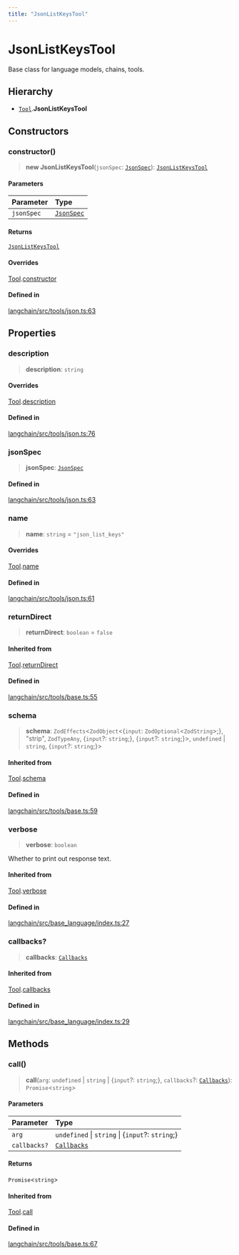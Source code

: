 ```yaml
---
title: "JsonListKeysTool"
---
```


# JsonListKeysTool

Base class for language models, chains, tools.

## Hierarchy

- [`Tool`](Tool.md).**JsonListKeysTool**

## Constructors

### constructor()

> **new JsonListKeysTool**(`jsonSpec`: [`JsonSpec`](JsonSpec.md)): [`JsonListKeysTool`](JsonListKeysTool.md)

#### Parameters

| Parameter  | Type                      |
| :--------- | :------------------------ |
| `jsonSpec` | [`JsonSpec`](JsonSpec.md) |

#### Returns

[`JsonListKeysTool`](JsonListKeysTool.md)

#### Overrides

[Tool](Tool.md).[constructor](Tool.md#constructor)

#### Defined in

[langchain/src/tools/json.ts:63](https://github.com/hwchase17/langchainjs/blob/ddf2996/langchain/src/tools/json.ts#L63)

## Properties

### description

> **description**: `string`

#### Overrides

[Tool](Tool.md).[description](Tool.md#description)

#### Defined in

[langchain/src/tools/json.ts:76](https://github.com/hwchase17/langchainjs/blob/ddf2996/langchain/src/tools/json.ts#L76)

### jsonSpec

> **jsonSpec**: [`JsonSpec`](JsonSpec.md)

#### Defined in

[langchain/src/tools/json.ts:63](https://github.com/hwchase17/langchainjs/blob/ddf2996/langchain/src/tools/json.ts#L63)

### name

> **name**: `string` = `"json_list_keys"`

#### Overrides

[Tool](Tool.md).[name](Tool.md#name)

#### Defined in

[langchain/src/tools/json.ts:61](https://github.com/hwchase17/langchainjs/blob/ddf2996/langchain/src/tools/json.ts#L61)

### returnDirect

> **returnDirect**: `boolean` = `false`

#### Inherited from

[Tool](Tool.md).[returnDirect](Tool.md#returndirect)

#### Defined in

[langchain/src/tools/base.ts:55](https://github.com/hwchase17/langchainjs/blob/ddf2996/langchain/src/tools/base.ts#L55)

### schema

> **schema**: `ZodEffects`<`ZodObject`<\{`input`: `ZodOptional`<`ZodString`\>;}, "strip", `ZodTypeAny`, \{`input`?: `string`;}, \{`input`?: `string`;}\>, `undefined` \| `string`, \{`input`?: `string`;}\>

#### Inherited from

[Tool](Tool.md).[schema](Tool.md#schema)

#### Defined in

[langchain/src/tools/base.ts:59](https://github.com/hwchase17/langchainjs/blob/ddf2996/langchain/src/tools/base.ts#L59)

### verbose

> **verbose**: `boolean`

Whether to print out response text.

#### Inherited from

[Tool](Tool.md).[verbose](Tool.md#verbose)

#### Defined in

[langchain/src/base_language/index.ts:27](https://github.com/hwchase17/langchainjs/blob/ddf2996/langchain/src/base_language/index.ts#L27)

### callbacks?

> **callbacks**: [`Callbacks`](../../callbacks/types/Callbacks.md)

#### Inherited from

[Tool](Tool.md).[callbacks](Tool.md#callbacks)

#### Defined in

[langchain/src/base_language/index.ts:29](https://github.com/hwchase17/langchainjs/blob/ddf2996/langchain/src/base_language/index.ts#L29)

## Methods

### call()

> **call**(`arg`: `undefined` \| `string` \| \{`input`?: `string`;}, `callbacks`?: [`Callbacks`](../../callbacks/types/Callbacks.md)): `Promise`<`string`\>

#### Parameters

| Parameter    | Type                                              |
| :----------- | :------------------------------------------------ |
| `arg`        | `undefined` \| `string` \| \{`input`?: `string`;} |
| `callbacks?` | [`Callbacks`](../../callbacks/types/Callbacks.md) |

#### Returns

`Promise`<`string`\>

#### Inherited from

[Tool](Tool.md).[call](Tool.md#call)

#### Defined in

[langchain/src/tools/base.ts:67](https://github.com/hwchase17/langchainjs/blob/ddf2996/langchain/src/tools/base.ts#L67)
